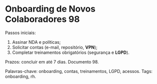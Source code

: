 # Onboarding de Novos Colaboradores 98

Passos iniciais:
1. Assinar NDA e políticas;
2. Solicitar contas (e-mail, repositório, **VPN**);
3. Completar treinamentos obrigatórios (segurança e **LGPD**).

Prazos: concluir em até 7 dias. Documento 98.

Palavras-chave: onboarding, contas, treinamentos, LGPD, acessos.
Tags: onboarding, rh.
